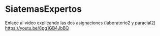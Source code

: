 # SiatemasExpertos
Enlace al video explicando las dos asignaciones (laboratorio2 y paracial2) 
https://youtu.be/8pg1GB4JbBQ
